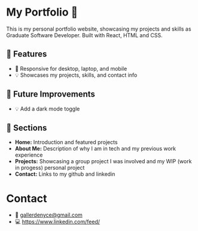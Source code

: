 # My Portfolio 🌟
This is my personal portfolio website, showcasing my projects and skills as Graduate Software Developer.
Built with React, HTML and CSS.

## 🚀 Features
- 📱 Responsive for desktop, laptop, and mobile
- 💡 Showcases my projects, skills, and contact info

## 🔮 Future Improvements 
- 💡 Add a dark mode toggle

## 📌 Sections
- **Home:** Introduction and featured projects  
- **About Me:** Description of why I am in tech and my previous work experience 
- **Projects:** Showcasing a group project I was involved and my WIP (work in progess) personal project
- **Contact:** Links to my github and linkedin

# Contact
- 📧 gallerdenyce@gmail.com
- 💻 https://www.linkedin.com/feed/